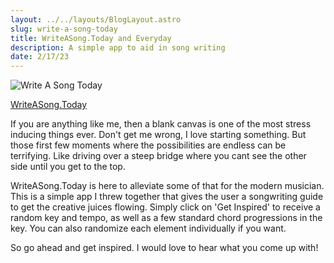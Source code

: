 ```yaml
---
layout: ../../layouts/BlogLayout.astro
slug: write-a-song-today
title: WriteASong.Today and Everyday
description: A simple app to aid in song writing
date: 2/17/23
---
```


![Write A Song Today](https://res.cloudinary.com/silverbeard/image/upload/v1676061266/Portfolio/project%20pictures/Screen_Shot_2023-02-10_at_3.33_meqhyg.png)

[WriteASong.Today](https://writeasong.today)

If you are anything like me, then a blank canvas is one of the most stress inducing things ever. Don't get me wrong, I love starting something. But those first few moments where the possibilities are endless can be terrifying. Like driving over a steep bridge where you cant see the other side until you get to the top.

WriteASong.Today is here to alleviate some of that for the modern musician. This is a simple app I threw together that gives the user a songwriting guide to get the creative juices flowing. Simply click on 'Get Inspired' to receive a random key and tempo, as well as a few standard chord progressions in the key. You can also randomize each element individually if you want.

So go ahead and get inspired. I would love to hear what you come up with!
